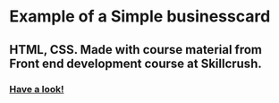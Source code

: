 # Example of a Simple businesscard

## HTML, CSS. Made with course material from Front end development course at Skillcrush.

### [Have a look!](https://livhed.github.io/simple-businesscard/)